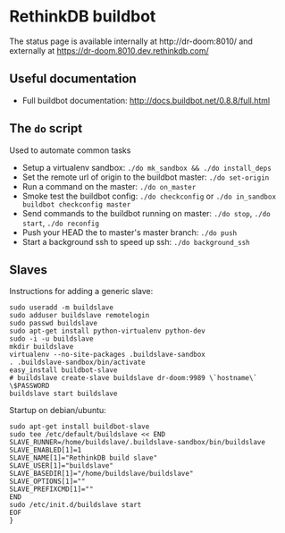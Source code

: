 # RethinkDB buildbot

The status page is available internally at http://dr-doom:8010/ and
externally at https://dr-doom.8010.dev.rethinkdb.com/

## Useful documentation

* Full buildbot documentation: http://docs.buildbot.net/0.8.8/full.html

## The `do` script

Used to automate common tasks

* Setup a virtualenv sandbox: `./do mk_sandbox && ./do install_deps`
* Set the remote url of origin to the buildbot master: `./do set-origin`
* Run a command on the master: `./do on_master`
* Smoke test the buildbot config: `./do checkconfig` or `./do in_sandbox buildbot checkconfig master`
* Send commands to the buildbot running on master: `./do stop`, `./do start`, `./do reconfig`
* Push your HEAD the to master's master branch: `./do push`
* Start a background ssh to speed up ssh: `./do background_ssh`

## Slaves

Instructions for adding a generic slave:

```
sudo useradd -m buildslave
sudo adduser buildslave remotelogin
sudo passwd buildslave
sudo apt-get install python-virtualenv python-dev
sudo -i -u buildslave
mkdir buildslave
virtualenv --no-site-packages .buildslave-sandbox
. .buildslave-sandbox/bin/activate
easy_install buildbot-slave
# buildslave create-slave buildslave dr-doom:9989 \`hostname\` \$PASSWORD
buildslave start buildslave
```

Startup on debian/ubuntu:

```
sudo apt-get install buildbot-slave
sudo tee /etc/default/buildslave << END
SLAVE_RUNNER=/home/buildslave/.buildslave-sandbox/bin/buildslave
SLAVE_ENABLED[1]=1
SLAVE_NAME[1]="RethinkDB build slave"
SLAVE_USER[1]="buildslave"
SLAVE_BASEDIR[1]="/home/buildslave/buildslave"
SLAVE_OPTIONS[1]=""
SLAVE_PREFIXCMD[1]=""
END
sudo /etc/init.d/buildslave start
EOF
}
```
